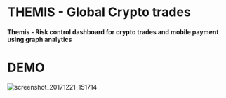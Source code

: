 # THEMIS - Global Crypto trades


<h4>Themis - Risk control dashboard for crypto trades and mobile payment using graph analytics</h4>

DEMO
==========

![screenshot_20171221-151714](a.gif)
